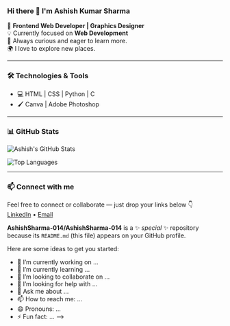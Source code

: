 ### Hi there 👋 I'm Ashish Kumar Sharma

🎨 **Frontend Web Developer | Graphics Designer**  
💡 Currently focused on **Web Development**  
🌱 Always curious and eager to learn more.  
🌍 I love to explore new places.

---

### 🛠️ Technologies & Tools

- 💻 HTML | CSS | Python | C  
- 🖌️ Canva | Adobe Photoshop  

---

### 📊 GitHub Stats

<!-- GitHub stats card -->
![Ashish's GitHub Stats](https://github-readme-stats.vercel.app/api?username=AshishSharma-014&show_icons=true&theme=radical)

<!-- Top languages card -->
![Top Languages](https://github-readme-stats.vercel.app/api/top-langs/?username=AshishSharma-014&layout=compact&theme=radical)

---

### 📫 Connect with me

Feel free to connect or collaborate — just drop your links below 👇  
[LinkedIn](https://www.linkedin.com/in/ashishkrsharma001/) • [Email](mailto:ashishkrsh0014@gmail.com)


**AshishSharma-014/AshishSharma-014** is a ✨ _special_ ✨ repository because its `README.md` (this file) appears on your GitHub profile.

Here are some ideas to get you started:

- 🔭 I’m currently working on ...
- 🌱 I’m currently learning ...
- 👯 I’m looking to collaborate on ...
- 🤔 I’m looking for help with ...
- 💬 Ask me about ...
- 📫 How to reach me: ...
- 😄 Pronouns: ...
- ⚡ Fun fact: ...
-->
